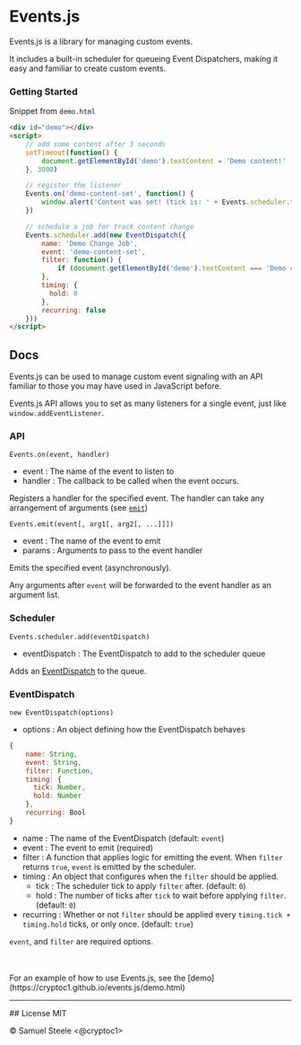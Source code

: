 # Events.js

Events.js is a library for managing custom events.

It includes a built-in scheduler for queueing Event Dispatchers, making it easy and familiar to create custom events.


### Getting Started
Snippet from `demo.html`

```html
<div id="demo"></div>
<script>
    // add some content after 3 seconds
    setTimeout(function() {
        document.getElementById('demo').textContent = 'Demo content!'
    }, 3000)

    // register the listener
    Events.on('demo-content-set', function() {
        window.alert('Content was set! (tick is: ' + Events.scheduler.tick + ')')
    })

    // schedule a job for track content change
    Events.scheduler.add(new EventDispatch({
        name: 'Demo Change Job',
        event: 'demo-content-set',
        filter: function() {
            if (document.getElementById('demo').textContent === 'Demo content!') return true
        },
        timing: {
          hold: 0
        },
        recurring: false
    }))
</script>
```

## Docs
Events.js can be used to manage custom event signaling with an API familiar to those you may have used in JavaScript before.

Events.js API allows you to set as many listeners for a single event, just like `window.addEventListener`.

### API
`Events.on(event, handler)`
+ event : The name of the event to listen to
+ handler : The callback to be called when the event occurs.

Registers a handler for the specified event.
The handler can take any arrangement of arguments (see [`emit`](#emit))

 <a name="emit"></a>`Events.emit(event[, arg1[, arg2[, ...]]])`
+ event : The name of the event to emit
+ params : Arguments to pass to the event handler

Emits the specified event (asynchronously).

Any arguments after `event` will be forwarded to the event handler as an argument list.


### Scheduler
`Events.scheduler.add(eventDispatch)`
+ eventDispatch : The EventDispatch to add to the scheduler queue

Adds an [EventDispatch](#eventdispatch) to the queue.


### EventDispatch
`new EventDispatch(options)`
+ options : An object defining how the EventDispatch behaves

```javascript
{
    name: String,
    event: String,
    filter: Function,
    timing: {
      tick: Number,
      hold: Number
    },
    recurring: Bool
}
```

+ name : The name of the EventDispatch (default: `event`)
+ event : The event to emit (required)
+ filter : A function that applies logic for emitting the event. When `filter` returns `true`, `event` is emitted by the scheduler.
+ timing : An object that configures when the `filter` should be applied.
    + tick : The scheduler tick to apply `filter` after. (default: `0`)
    + hold : The number of ticks after `tick` to wait before applying `filter`. (default: `0`)
+ recurring : Whether or not `filter` should be applied every `timing.tick + timing.hold` ticks, or only once. (default: `true`)

`event`, and `filter` are required options.

<br>
<br>
For an example of how to use Events.js, see the [demo](https://cryptoc1.github.io/events.js/demo.html)
<br>

<hr>
## License
MIT

&copy; Samuel Steele &lt;@cryptoc1>
